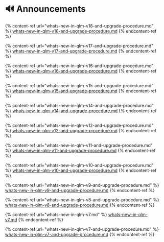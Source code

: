 # 🔊 Announcements

{% content-ref url="whats-new-in-qlm-v18-and-upgrade-procedure.md" %}
[whats-new-in-qlm-v18-and-upgrade-procedure.md](whats-new-in-qlm-v18-and-upgrade-procedure.md)
{% endcontent-ref %}

{% content-ref url="whats-new-in-qlm-v17-and-upgrade-procedure.md" %}
[whats-new-in-qlm-v17-and-upgrade-procedure.md](whats-new-in-qlm-v17-and-upgrade-procedure.md)
{% endcontent-ref %}

{% content-ref url="whats-new-in-qlm-v16-and-upgrade-procedure.md" %}
[whats-new-in-qlm-v16-and-upgrade-procedure.md](whats-new-in-qlm-v16-and-upgrade-procedure.md)
{% endcontent-ref %}

{% content-ref url="whats-new-in-qlm-v15-and-upgrade-procedure.md" %}
[whats-new-in-qlm-v15-and-upgrade-procedure.md](whats-new-in-qlm-v15-and-upgrade-procedure.md)
{% endcontent-ref %}

{% content-ref url="whats-new-in-qlm-v14-and-upgrade-procedure.md" %}
[whats-new-in-qlm-v14-and-upgrade-procedure.md](whats-new-in-qlm-v14-and-upgrade-procedure.md)
{% endcontent-ref %}

{% content-ref url="whats-new-in-qlm-v12-and-upgrade-procedure.md" %}
[whats-new-in-qlm-v12-and-upgrade-procedure.md](whats-new-in-qlm-v12-and-upgrade-procedure.md)
{% endcontent-ref %}

{% content-ref url="whats-new-in-qlm-v11-and-upgrade-procedure.md" %}
[whats-new-in-qlm-v11-and-upgrade-procedure.md](whats-new-in-qlm-v11-and-upgrade-procedure.md)
{% endcontent-ref %}

{% content-ref url="whats-new-in-qlm-v10-and-upgrade-procedure.md" %}
[whats-new-in-qlm-v10-and-upgrade-procedure.md](whats-new-in-qlm-v10-and-upgrade-procedure.md)
{% endcontent-ref %}

{% content-ref url="whats-new-in-qlm-v9-and-upgrade-procedure.md" %}
[whats-new-in-qlm-v9-and-upgrade-procedure.md](whats-new-in-qlm-v9-and-upgrade-procedure.md)
{% endcontent-ref %}

{% content-ref url="whats-new-in-qlm-v8-and-upgrade-procedure.md" %}
[whats-new-in-qlm-v8-and-upgrade-procedure.md](whats-new-in-qlm-v8-and-upgrade-procedure.md)
{% endcontent-ref %}

{% content-ref url="whats-new-in-qlm-v7.md" %}
[whats-new-in-qlm-v7.md](whats-new-in-qlm-v7.md)
{% endcontent-ref %}

{% content-ref url="whats-new-in-qlm-v7-and-upgrade-procedure.md" %}
[whats-new-in-qlm-v7-and-upgrade-procedure.md](whats-new-in-qlm-v7-and-upgrade-procedure.md)
{% endcontent-ref %}
